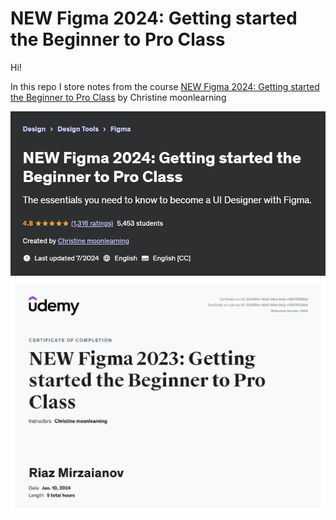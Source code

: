 # NEW Figma 2024: Getting started the Beginner to Pro Class

Hi!

In this repo I store notes from the course [NEW Figma 2024: Getting started the Beginner to Pro Class](https://www.udemy.com/course/figma-beginner/) by Christine moonlearning

![MasterHead](./head.png)
![MasterHead](./certificate.png)